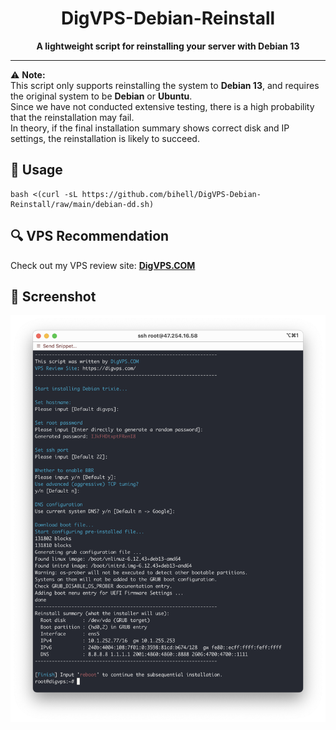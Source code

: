 <div align="center">

# DigVPS-Debian-Reinstall


**A lightweight script for reinstalling your server with Debian 13**

</div>

---

⚠️ **Note:**  
This script only supports reinstalling the system to **Debian 13**, and requires the original system to be **Debian** or **Ubuntu**.  
Since we have not conducted extensive testing, there is a high probability that the reinstallation may fail.  
In theory, if the final installation summary shows correct disk and IP settings, the reinstallation is likely to succeed.

## 🚀 Usage

```shell
bash <(curl -sL https://github.com/bihell/DigVPS-Debian-Reinstall/raw/main/debian-dd.sh)
```

## 🔍 VPS Recommendation

Check out my VPS review site: **[DigVPS.COM](https://digvps.com/)**

## 📸 Screenshot

![](Screenshot.png)
